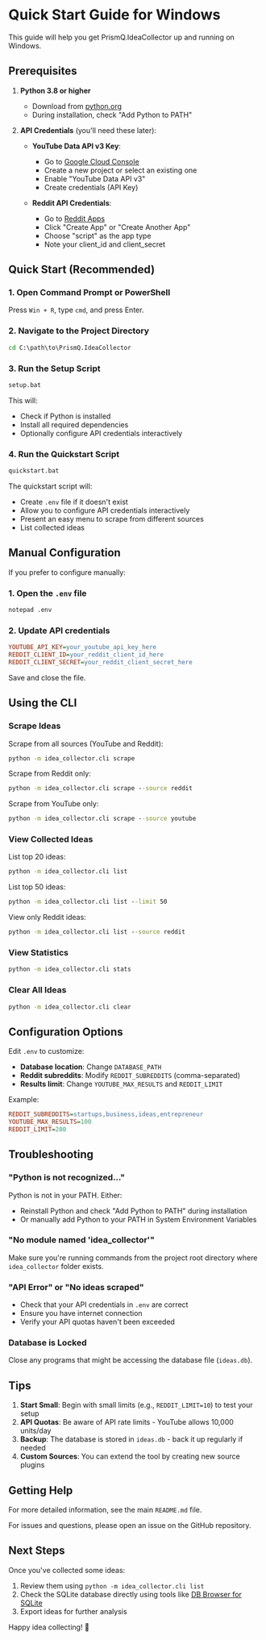 # Quick Start Guide for Windows

This guide will help you get PrismQ.IdeaCollector up and running on Windows.

## Prerequisites

1. **Python 3.8 or higher**
   - Download from [python.org](https://www.python.org/downloads/)
   - During installation, check "Add Python to PATH"

2. **API Credentials** (you'll need these later):
   - **YouTube Data API v3 Key**: 
     - Go to [Google Cloud Console](https://console.cloud.google.com/)
     - Create a new project or select an existing one
     - Enable "YouTube Data API v3"
     - Create credentials (API Key)
   
   - **Reddit API Credentials**:
     - Go to [Reddit Apps](https://www.reddit.com/prefs/apps)
     - Click "Create App" or "Create Another App"
     - Choose "script" as the app type
     - Note your client_id and client_secret

## Quick Start (Recommended)

### 1. Open Command Prompt or PowerShell

Press `Win + R`, type `cmd`, and press Enter.

### 2. Navigate to the Project Directory

```cmd
cd C:\path\to\PrismQ.IdeaCollector
```

### 3. Run the Setup Script

```cmd
setup.bat
```

This will:
- Check if Python is installed
- Install all required dependencies
- Optionally configure API credentials interactively

### 4. Run the Quickstart Script

```cmd
quickstart.bat
```

The quickstart script will:
- Create `.env` file if it doesn't exist
- Allow you to configure API credentials interactively
- Present an easy menu to scrape from different sources
- List collected ideas

## Manual Configuration

If you prefer to configure manually:

### 1. Open the `.env` file

```cmd
notepad .env
```

### 2. Update API credentials

```ini
YOUTUBE_API_KEY=your_youtube_api_key_here
REDDIT_CLIENT_ID=your_reddit_client_id_here
REDDIT_CLIENT_SECRET=your_reddit_client_secret_here
```

Save and close the file.

## Using the CLI

### Scrape Ideas

Scrape from all sources (YouTube and Reddit):
```cmd
python -m idea_collector.cli scrape
```

Scrape from Reddit only:
```cmd
python -m idea_collector.cli scrape --source reddit
```

Scrape from YouTube only:
```cmd
python -m idea_collector.cli scrape --source youtube
```

### View Collected Ideas

List top 20 ideas:
```cmd
python -m idea_collector.cli list
```

List top 50 ideas:
```cmd
python -m idea_collector.cli list --limit 50
```

View only Reddit ideas:
```cmd
python -m idea_collector.cli list --source reddit
```

### View Statistics

```cmd
python -m idea_collector.cli stats
```

### Clear All Ideas

```cmd
python -m idea_collector.cli clear
```

## Configuration Options

Edit `.env` to customize:

- **Database location**: Change `DATABASE_PATH`
- **Reddit subreddits**: Modify `REDDIT_SUBREDDITS` (comma-separated)
- **Results limit**: Change `YOUTUBE_MAX_RESULTS` and `REDDIT_LIMIT`

Example:
```ini
REDDIT_SUBREDDITS=startups,business,ideas,entrepreneur
YOUTUBE_MAX_RESULTS=100
REDDIT_LIMIT=200
```

## Troubleshooting

### "Python is not recognized..."

Python is not in your PATH. Either:
- Reinstall Python and check "Add Python to PATH" during installation
- Or manually add Python to your PATH in System Environment Variables

### "No module named 'idea_collector'"

Make sure you're running commands from the project root directory where `idea_collector` folder exists.

### "API Error" or "No ideas scraped"

- Check that your API credentials in `.env` are correct
- Ensure you have internet connection
- Verify your API quotas haven't been exceeded

### Database is Locked

Close any programs that might be accessing the database file (`ideas.db`).

## Tips

1. **Start Small**: Begin with small limits (e.g., `REDDIT_LIMIT=10`) to test your setup
2. **API Quotas**: Be aware of API rate limits - YouTube allows 10,000 units/day
3. **Backup**: The database is stored in `ideas.db` - back it up regularly if needed
4. **Custom Sources**: You can extend the tool by creating new source plugins

## Getting Help

For more detailed information, see the main `README.md` file.

For issues and questions, please open an issue on the GitHub repository.

## Next Steps

Once you've collected some ideas:

1. Review them using `python -m idea_collector.cli list`
2. Check the SQLite database directly using tools like [DB Browser for SQLite](https://sqlitebrowser.org/)
3. Export ideas for further analysis

Happy idea collecting! 🚀
